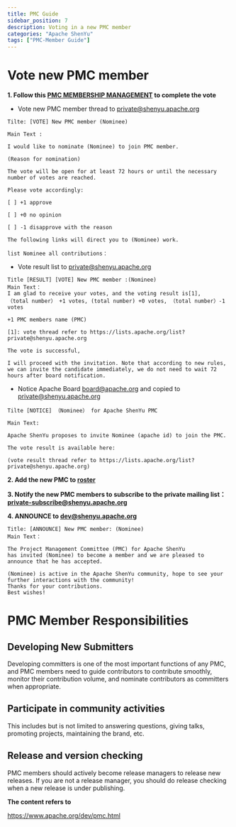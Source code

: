 ```yaml
---
title: PMC Guide
sidebar_position: 7
description: Voting in a new PMC member
categories: "Apache ShenYu"
tags: ["PMC-Member Guide"]
---
```


# Vote new PMC member

**1. Follow this [PMC MEMBERSHIP MANAGEMENT](https://www.apache.org/dev/pmc.html#pmcmembers) to complete the vote**

* Vote new PMC member thread to <private@shenyu.apache.org>

```
Tilte: [VOTE] New PMC member (Nominee)

Main Text :

I would like to nominate (Nominee) to join PMC member.

(Reason for nomination)

The vote will be open for at least 72 hours or until the necessary
number of votes are reached.

Please vote accordingly:

[ ] +1 approve

[ ] +0 no opinion

[ ] -1 disapprove with the reason

The following links will direct you to (Nominee) work.

list Nominee all contributions：

```

* Vote result list to <private@shenyu.apache.org>

```
Title [RESULT] [VOTE] New PMC member :(Nominee)
Main Text：
I am glad to receive your votes, and the voting result is[1],
（total number） +1 votes, (total number) +0 votes, （total number）-1 votes

+1 PMC members name (PMC)

[1]: vote thread refer to https://lists.apache.org/list?private@shenyu.apache.org

The vote is successful,

I will proceed with the invitation. Note that according to new rules,
we can invite the candidate immediately, we do not need to wait 72
hours after board notification.

```

* Notice Apache Board <board@apache.org> and copied to <private@shenyu.apache.org>

```
Tilte [NOTICE] （Nominee） for Apache ShenYu PMC

Main Text:

Apache ShenYu proposes to invite Nominee (apache id) to join the PMC.

The vote result is available here:

(vote result thread refer to https://lists.apache.org/list?private@shenyu.apache.org)

```

**2. Add the new PMC to [roster](https://whimsy.apache.org/roster/committee/shenyu)**

**3. Notify the new PMC members to subscribe to the private mailing list：[private-subscribe@shenyu.apache.org](mailto:private-subscribe@shenyu.apache.org)**

**4. ANNOUNCE to <dev@shenyu.apache.org>**

```
Title: [ANNOUNCE] New PMC member: (Nominee)
Main Text：

The Project Management Committee (PMC) for Apache ShenYu
has invited (Nominee) to become a member and we are pleased to
announce that he has accepted.

(Nominee) is active in the Apache ShenYu community, hope to see your
further interactions with the community!
Thanks for your contributions.
Best wishes!
```

# PMC Member Responsibilities

## Developing New Submitters

Developing committers is one of the most important functions of any PMC, and PMC members need to guide contributors to contribute smoothly, monitor their contribution volume, and nominate contributors as committers when appropriate.

## Participate in community activities

This includes but is not limited to answering questions, giving talks, promoting projects, maintaining the brand, etc.

## Release and version checking

PMC members should actively become release managers to release new releases. If you are not a release manager, you should do release checking when a new release is under publishing.

**The content refers to**

https://www.apache.org/dev/pmc.html

